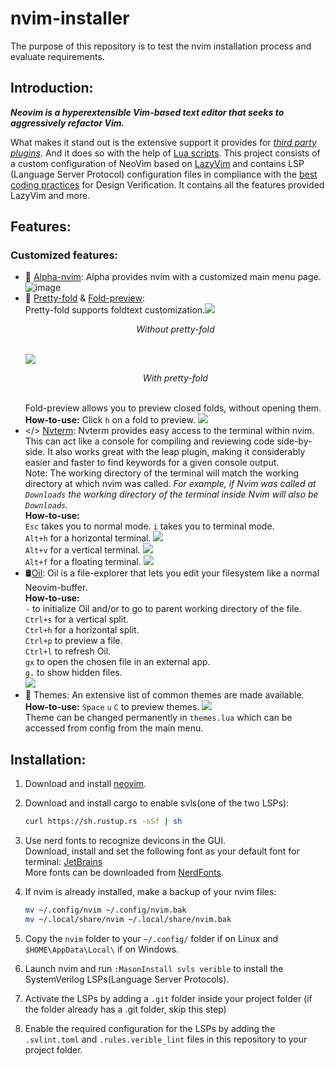 # nvim-installer
The purpose of this repository is to test the nvim installation process and evaluate requirements.

## Introduction:
_**Neovim is a hyperextensible Vim-based text editor that seeks to aggressively refactor Vim.**_

What makes it stand out is the extensive support it provides for <i>[third party plugins](https://github.com/topics/neovim-plugins)</i>. And it does so with the help of [Lua scripts](https://neovim.io/doc/user/lua.html).
This project consists of a custom configuration of NeoVim based on [LazyVim](https://www.lazyvim.org/) and contains LSP (Language Server Protocol) configuration files in compliance with the [best coding practices](https://github.com/muneebullashariff/best_coding_practices) for Design Verification. It contains all the features provided LazyVim and more.

## Features:
### Customized features:
* 📜 [Alpha-nvim](https://github.com/goolord/alpha-nvim): Alpha provides nvim with a customized main menu page.
![image](https://github.com/Myron2812/nvim-installer/assets/67193041/2553fdf2-ec83-4458-a040-e603a21e3532)
*  📂 [Pretty-fold](https://github.com/anuvyklack/pretty-fold.nvim) & [Fold-preview](https://github.com/anuvyklack/fold-preview.nvim):<br>
Pretty-fold supports foldtext customization.<img src = "https://github.com/Myron2812/nvim-installer/assets/67193041/135f5bb3-3130-4024-b5e8-1f79f633dc50"> <p align = "center">_Without pretty-fold_ </p> <br><img src = "https://github.com/Myron2812/nvim-installer/assets/67193041/61a20a6c-0396-4209-8317-51bf8e342fb4"> <p align = "center"> _With pretty-fold_ </p> <br>
Fold-preview allows you to preview closed folds, without opening them. <br> **How-to-use:** Click ``h`` on a fold to preview. <img src = "https://github.com/Myron2812/nvim-installer/assets/67193041/cfbd1db4-01f9-4867-a795-45d493993581">
* </> [Nvterm](https://github.com/NvChad/nvterm): Nvterm provides easy access to the terminal within nvim. This can act like a console for compiling and reviewing code side-by-side. It also works great with the leap plugin, making it considerably easier and faster to find keywords for a given console output. <br> Note: The working directory of the terminal will match the working directory at which nvim was called. _For example, if Nvim was called at ``Downloads`` the working directory of the terminal inside Nvim will also be ``Downloads``._ <br> **How-to-use:** <br>
``Esc`` takes you to normal mode. ``i`` takes you to terminal mode. <br>
``Alt+h`` for a horizontal terminal. <img src = "https://github.com/Myron2812/nvim-installer/assets/67193041/42ddd51e-e2a0-4237-8a9b-c5e261a08b3e"> <br>
``Alt+v`` for a vertical terminal. <img src = "https://github.com/Myron2812/nvim-installer/assets/67193041/77dec970-229e-4558-9fe2-b514de6d0849"> <br>
``Alt+f`` for a floating terminal. <img src = "https://github.com/Myron2812/nvim-installer/assets/67193041/cf2c0e94-8c15-4e1c-a904-ab60eabaa131">
* 🛢️[Oil](https://github.com/stevearc/oil.nvim): Oil is a file-explorer that lets you edit your filesystem like a normal Neovim-buffer. <br> **How-to-use:** <br> ``-`` to initialize Oil and/or to go to parent working directory of the file. <br> ``Ctrl+s`` for a vertical split. <br> ``Ctrl+h`` for a horizontal split. <br> ``Ctrl+p`` to preview a file. <br> ``Ctrl+l`` to refresh Oil. <br> ``gx`` to open the chosen file in an external app. <br> ``g.`` to show hidden files. <br> <img src = "https://github.com/Myron2812/nvim-installer/assets/67193041/58871458-1a4b-41e2-ae41-d10c88e8ef50">
* 🎨 Themes: An extensive list of common themes are made available. <br> **How-to-use:** ``Space`` ``u`` ``C`` to preview themes. <img src = "https://github.com/Myron2812/nvim-installer/assets/67193041/ecdbfa9a-5ebc-43e3-9e4c-66b6b0ebd90c"> <br> Theme can be changed permanently in ``themes.lua`` which can be accessed from config from the main menu.
## Installation:
1. Download and install [neovim](https://github.com/neovim/neovim/releases/).
2. Download and install cargo to enable svls(one of the two LSPs):
   ```bash
   curl https://sh.rustup.rs -sSf | sh
   ```
4. Use nerd fonts to recognize devicons in the GUI. <br> Download, install and set the following font as your default font for terminal: [JetBrains](https://github.com/ryanoasis/nerd-fonts/releases/download/v3.1.1/JetBrainsMono.zip)  <br>
More fonts can be downloaded from [NerdFonts](https://www.nerdfonts.com/font-downloads).<br>
5. If nvim is already installed, make a backup of your nvim files:
   
   ```bash
   mv ~/.config/nvim ~/.config/nvim.bak
   mv ~/.local/share/nvim ~/.local/share/nvim.bak
   ```
6. Copy the ``nvim`` folder to your ``~/.config/`` folder if on Linux and ``$HOME\AppData\Local\`` if on Windows.
7. Launch nvim and run ``:MasonInstall svls verible`` to install the SystemVerilog LSPs(Language Server Protocols).
8. Activate the LSPs by adding a ``.git`` folder inside your project folder (if the folder already has a .git folder, skip this step)
9. Enable the required configuration for the LSPs by adding the ``.svlint.toml`` and ``.rules.verible_lint`` files in this repository to your project folder.
